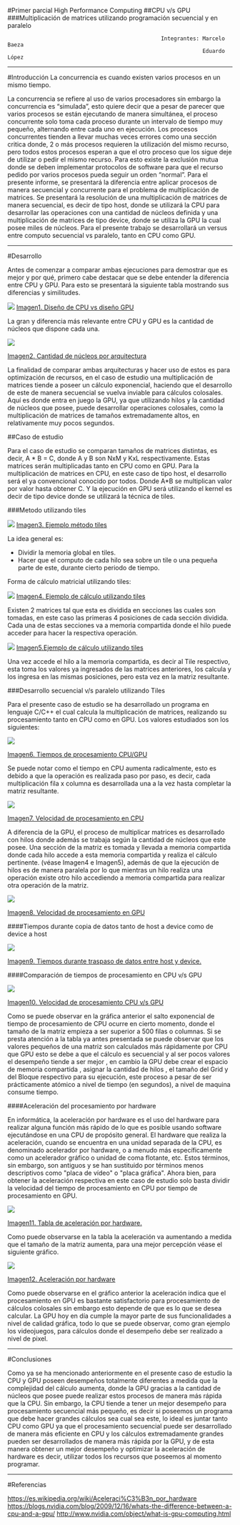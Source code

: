#Primer parcial High Performance Computing
##CPU v/s GPU
###Multiplicación de matrices utilizando programación secuencial y en paralelo

													Integrantes: Marcelo Baeza
																 Eduardo López

---

#Introducción 
La concurrencia es cuando existen varios procesos en un mismo tiempo.

La concurrencia se refiere al uso de varios procesadores sin embargo la concurrencia es “simulada”, esto quiere decir que a pesar de parecer que varios procesos se están ejecutando de manera simultánea, el proceso concurrente solo toma cada proceso durante un intervalo de tiempo muy pequeño, alternando entre cada uno en ejecución.
Los procesos concurrentes tienden a llevar muchas veces errores como una sección critica donde, 2 o más procesos requieren la utilización del mismo recurso, pero todos estos procesos esperan a que el otro proceso que los sigue deje de utilizar o pedir el mismo recurso. Para esto existe la exclusión mutua donde se deben implementar protocolos de software para que el recurso pedido por varios procesos pueda seguir un orden “normal”.
Para el presente informe, se presentará la diferencia entre aplicar procesos de manera secuencial y concurrente para el problema de multiplicación de matrices.
Se presentará la resolución de una multiplicación de matrices de manera secuencial, es decir de tipo host, donde se utilizará la CPU para desarrollar las operaciones con una cantidad de núcleos definida y una multiplicación de matrices de tipo device, donde se utiliza la GPU la cual posee miles de núcleos.
Para el presente trabajo se desarrollará un versus entre computo secuencial vs paralelo, tanto en CPU como GPU.

---

#Desarrollo

Antes de comenzar a comparar ambas ejecuciones para demostrar que es mejor y por qué, primero cabe destacar que se debe entender la diferencia entre CPU y GPU. Para esto se presentará la siguiente tabla mostrando sus diferencias y similitudes.

![](http://puu.sh/rpJzI/7502f434a7.png)
[Imagen1. Diseño de CPU vs diseño GPU](http://puu.sh/rpJzI/7502f434a7.png)

La gran y diferencia más relevante entre CPU y GPU es la cantidad de núcleos que dispone cada una.



![](http://puu.sh/rpK6w/6b531014b4.png)

 [Imagen2. Cantidad de núcleos por arquitectura](http://puu.sh/rpK6w/6b531014b4.png)

La finalidad de comparar ambas arquitecturas y hacer uso de estos es para optimización de recursos, en el caso de estudio una multiplicación de matrices tiende a poseer un cálculo exponencial, haciendo que el desarrollo de este de manera secuencial se vuelva inviable para cálculos colosales. Aquí es donde entra en juego la GPU, ya que utilizando hilos y la cantidad de núcleos que posee, puede desarrollar operaciones colosales, como la multiplicación de matrices de tamaños extremadamente altos, en relativamente muy pocos segundos.

##Caso de estudio

Para el caso de estudio se comparan tamaños de matrices distintas, es decir, A * B = C, donde A y B son NxM y KxL respectivamente.
Estas matrices serán multiplicadas tanto en CPU como en GPU. Para la multiplicación de matrices en CPU, en este caso de tipo host, el desarrollo será el ya convencional conocido por todos. Donde A*B se multiplican valor por valor hasta obtener C. 
Y la ejecución en GPU será utilizando el kernel es decir de tipo device donde se utilizará la técnica de tiles. 


###Metodo utilizando tiles

![](http://puu.sh/rpK5u/6be2fc9dc1.png)
[Imagen3. Ejemplo método tiles](http://puu.sh/rpK5u/6be2fc9dc1.png)

La idea general es:

-	Dividir la memoria global en tiles.
-	Hacer que el computo de cada hilo sea sobre un tile o una pequeña parte de este, durante cierto periodo de tiempo.


Forma de cálculo matricial utilizando tiles:

![](http://puu.sh/rpK4l/e996ce58f5.png)
 [Imagen4. Ejemplo de cálculo utilizando tiles](http://puu.sh/rpK4l/e996ce58f5.png)

Existen 2 matrices tal que esta es dividida en secciones las cuales son tomadas, en este caso las primeras 4 posiciones de cada sección dividida. Cada una de estas secciones va a memoria compartida donde el hilo puede acceder para hacer la respectiva operación.

![](http://puu.sh/rpK3B/ed0ea56d14.png)
 [Imagen5.Ejemplo de cálculo utilizando tiles](http://puu.sh/rpK3B/ed0ea56d14.png)

Una vez accede el hilo a la memoria compartida, es decir al Tile respectivo, esta toma los valores ya ingresados de las matrices anteriores, los calcula y los ingresa en las mismas posiciones, pero esta vez en la matriz resultante.

###Desarrollo secuencial v/s paralelo utilizando Tiles

Para el presente caso de estudio se ha desarrollado un programa en lenguaje C/C++ el cual calcula la multiplicación de matrices, realizando su procesamiento tanto en CPU como en GPU. Los valores estudiados son los siguientes:

![](http://puu.sh/rqfUW/5d5b173b7c.png)

 [Imagen6. Tiempos de procesamiento CPU/GPU](http://puu.sh/rqfUW/5d5b173b7c.png)

Se puede notar como el tiempo en CPU aumenta radicalmente, esto es debido a que la operación es realizada paso por paso, es decir, cada multiplicación fila x columna es desarrollada una a la vez hasta completar la matriz resultante. 

![](http://puu.sh/rqfUg/08e8fb4c0d.png)

 [Imagen7. Velocidad de procesamiento en CPU](http://puu.sh/rqfUg/08e8fb4c0d.png)

A diferencia de la GPU, el proceso de multiplicar matrices es desarrollado con hilos donde además se trabaja según la cantidad de núcleos que este posee. Una sección de la matriz es tomada y llevada a memoria compartida donde cada hilo accede a esta memoria compartida y realiza el cálculo pertinente. (véase Imagen4 e Imagen5), además de que la ejecución de hilos es de manera paralela por lo que mientras un hilo realiza una operación existe otro hilo accediendo a memoria compartida para realizar otra operación de la matriz. 

![](http://puu.sh/rqfVd/bb02d48e07.png)

 [Imagen8. Velocidad de procesamiento en GPU](http://puu.sh/rqfVd/bb02d48e07.png)

####Tiempos durante copia de datos tanto de host a device como de device a host

![](http://puu.sh/rqfTd/ce3261e41b.png)

 [Imagen9. Tiempos durante traspaso de datos entre host y device.]()

####Comparación de tiempos de procesamiento en CPU v/s GPU

![](http://puu.sh/rqcan/5572da412c.png)

 [Imagen10. Velocidad de procesamiento CPU v/s GPU](http://puu.sh/rqcan/5572da412c.png)

Como se puede observar en la gráfica anterior el salto exponencial de tiempo de procesamiento de CPU ocurre en cierto momento, donde el tamaño de la matriz empieza a ser superior a 500 filas o columnas. Si se presta atención a la tabla ya antes presentada se puede observar que los valores pequeños de una matriz son calculados más rápidamente por CPU que GPU esto se debe a que el cálculo es secuencial y al ser pocos valores el desempeño tiende a ser mejor , en cambio la GPU debe crear el espacio de memoria compartida , asignar la cantidad de hilos , el tamaño del Grid y del Bloque respectivo para su ejecución, este proceso a pesar de ser prácticamente atómico a nivel de tiempo (en segundos), a nivel de maquina consume tiempo.

####Aceleración del procesamiento por hardware

En informática, la aceleración por hardware es el uso del hardware para realizar alguna función más rápido de lo que es posible usando software ejecutándose en una CPU de propósito general.
El hardware que realiza la aceleración, cuando se encuentra en una unidad separada de la CPU, es denominado acelerador por hardware, o a menudo más específicamente como un acelerador gráfico o unidad de coma flotante, etc. Estos términos, sin embargo, son antiguos y se han sustituido por términos menos descriptivos como "placa de vídeo" o "placa gráfica".
Ahora bien, para obtener la aceleración respectiva en este caso de estudio solo basta dividir la velocidad del tiempo de procesamiento en CPU por tiempo de procesamiento en GPU.

![](http://puu.sh/rqfPv/06a4a2bd7a.png)

 [Imagen11. Tabla de aceleración por hardware.](http://puu.sh/rqfPv/06a4a2bd7a.png)

Como puede observarse en la tabla la aceleración va aumentando a medida que el tamaño de la matriz aumenta, para una mejor percepción véase el siguiente gráfico.

![](http://puu.sh/rqfSm/1c3019cdd3.png)

 [Imagen12. Aceleración por hardware](http://puu.sh/rqfSm/1c3019cdd3.png)

Como puede observarse en el gráfico anterior la aceleración indica que el procesamiento en GPU es bastante satisfactorio para procesamiento de cálculos colosales sin embargo esto depende de que es lo que se desea calcular. 
La GPU hoy en día cumple la mayor parte de sus funcionalidades a nivel de calidad gráfica, todo lo que se puede observar, como gran ejemplo los videojuegos, para cálculos donde el desempeño debe ser realizado a nivel de pixel.

---
#Conclusiones

Como ya se ha mencionado anteriormente en el presente caso de estudio la CPU y GPU poseen desempeños totalmente diferentes a medida que la complejidad del cálculo aumenta, donde la GPU gracias a la cantidad de núcleos que posee puede realizar estos procesos de manera más rápida que la CPU. Sin embargo, la CPU tiende a tener un mejor desempeño para procesamiento secuencial más pequeño, es decir si poseemos un programa que debe hacer grandes cálculos sea cual sea este, lo ideal es juntar tanto CPU como GPU ya que el procesamiento secuencial puede ser desarrollado de manera más eficiente en CPU y los cálculos extremadamente grandes pueden ser desarrollados de manera más rápida por la GPU, y de esta manera obtener un mejor desempeño y optimizar la aceleración de hardware es decir, utilizar todos los recursos que poseemos al momento programar.

---

#Referencias

https://es.wikipedia.org/wiki/Aceleraci%C3%B3n_por_hardware
https://blogs.nvidia.com/blog/2009/12/16/whats-the-difference-between-a-cpu-and-a-gpu/
http://www.nvidia.com/object/what-is-gpu-computing.html
